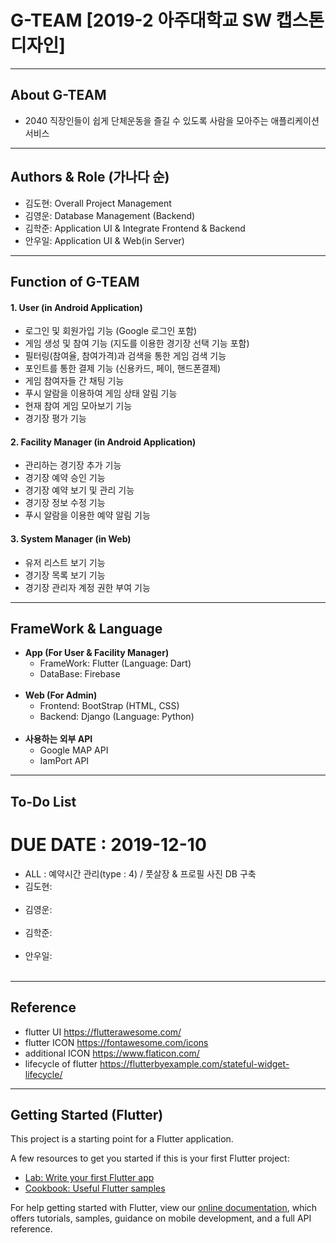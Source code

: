 # G-TEAM [2019-2 아주대학교 SW 캡스톤디자인]
---------------------------------------
## About G-TEAM
- 2040 직장인들이 쉽게 단체운동을 즐길 수 있도록 사람을 모아주는 애플리케이션 서비스
---------------------------------------
## Authors & Role (가나다 순)
- 김도현: Overall Project Management
- 김영운: Database Management (Backend)
- 김학준: Application UI & Integrate Frontend & Backend
- 안우일: Application UI & Web(in Server)
---------------------------------------
## Function of G-TEAM
#### 1. User (in Android Application)
- 로그인 및 회원가입 기능 (Google 로그인 포함)
- 게임 생성 및 참여 기능 (지도를 이용한 경기장 선택 기능 포함)
- 필터링(참여율, 참여가격)과 검색을 통한 게임 검색 기능
- 포인트를 통한 결제 기능 (신용카드, 페이, 핸드폰결제) 
- 게임 참여자들 간 채팅 기능 
- 푸시 알람을 이용하여 게임 상태 알림 기능
- 현재 참여 게임 모아보기 기능
- 경기장 평가 기능

#### 2. Facility Manager (in Android Application)
- 관리하는 경기장 추가 기능
- 경기장 예약 승인 기능  
- 경기장 예약 보기 및 관리 기능
- 경기장 정보 수정 기능
- 푸시 알람을 이용한 예약 알림 기능

#### 3. System Manager (in Web)
- 유저 리스트 보기 기능
- 경기장 목록 보기 기능
- 경기장 관리자 계정 권한 부여 기능
---------------------------------------
## FrameWork & Language
- **App (For User & Facility Manager)**
  - FrameWork: Flutter (Language: Dart)
  - DataBase: Firebase
  <br><br>
- **Web (For Admin)**
  - Frontend: BootStrap (HTML, CSS)
  - Backend: Django (Language: Python)
  <br><br>
- **사용하는 외부 API**
  - Google MAP API
  - IamPort API
---------------------------------------
## To-Do List 
# DUE DATE : 2019-12-10 
- ALL : 예약시간 관리(type : 4) / 풋살장 & 프로필 사진 DB 구축 </br>
- 김도현: </br>&nbsp;&nbsp;&nbsp;&nbsp;&nbsp;&nbsp;&nbsp;&nbsp;&nbsp;&nbsp;&nbsp;&nbsp;
- 김영운: </br>&nbsp;&nbsp;&nbsp;&nbsp;&nbsp;&nbsp;&nbsp;&nbsp;&nbsp;&nbsp;&nbsp;&nbsp;
- 김학준: </br>&nbsp;&nbsp;&nbsp;&nbsp;&nbsp;&nbsp;&nbsp;&nbsp;&nbsp;&nbsp;&nbsp;&nbsp;
- 안우일: </br>&nbsp;&nbsp;&nbsp;&nbsp;&nbsp;&nbsp;&nbsp;&nbsp;&nbsp;&nbsp;&nbsp;&nbsp;
---------------------------------------
## Reference
- flutter UI      <https://flutterawesome.com/> 
- flutter ICON    <https://fontawesome.com/icons>  
- additional ICON <https://www.flaticon.com/> 
- lifecycle of flutter <https://flutterbyexample.com/stateful-widget-lifecycle/>
---------------------------------------
## Getting Started (Flutter)

This project is a starting point for a Flutter application.

A few resources to get you started if this is your first Flutter project:

- [Lab: Write your first Flutter app](https://flutter.dev/docs/get-started/codelab)
- [Cookbook: Useful Flutter samples](https://flutter.dev/docs/cookbook)

For help getting started with Flutter, view our
[online documentation](https://flutter.dev/docs), which offers tutorials,
samples, guidance on mobile development, and a full API reference.

